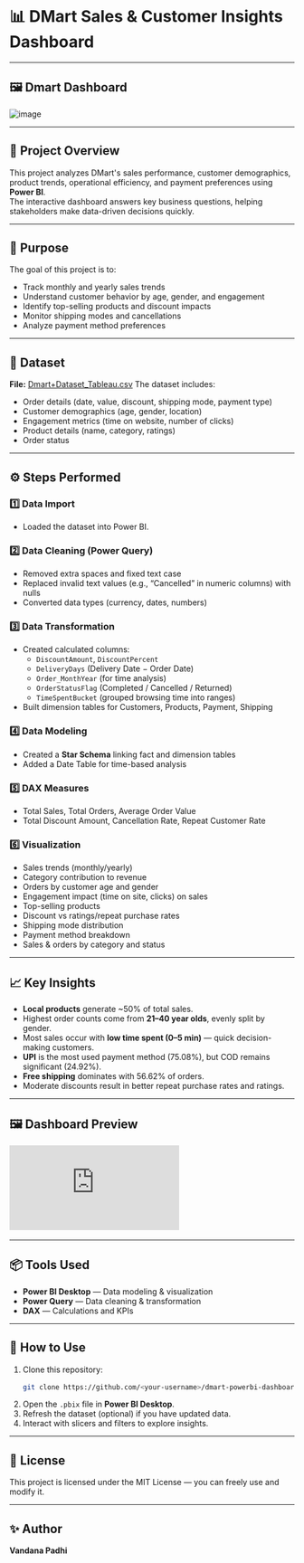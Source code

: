# 📊 DMart Sales & Customer Insights Dashboard

---

## 🖼️ Dmart Dashboard 
<img width="940" height="615" alt="image" src="https://github.com/user-attachments/assets/22f13108-2f0e-4fce-80ed-bc2d30fe1290" />

---

## 📝 Project Overview
This project analyzes DMart's sales performance, customer demographics, product trends, operational efficiency, and payment preferences using **Power BI**.  
The interactive dashboard answers key business questions, helping stakeholders make data-driven decisions quickly.

---

## 🎯 Purpose
The goal of this project is to:
- Track monthly and yearly sales trends
- Understand customer behavior by age, gender, and engagement
- Identify top-selling products and discount impacts
- Monitor shipping modes and cancellations
- Analyze payment method preferences

---

## 📂 Dataset
**File:** [Dmart+Dataset_Tableau.csv](https://github.com/02vandup11/Power-BI_Projects/blob/main/DmartProject/Dmart%2BDataset_Tableau.csv)
The dataset includes:
- Order details (date, value, discount, shipping mode, payment type)
- Customer demographics (age, gender, location)
- Engagement metrics (time on website, number of clicks)
- Product details (name, category, ratings)
- Order status

---

## ⚙️ Steps Performed

### 1️⃣ Data Import
- Loaded the dataset into Power BI.

### 2️⃣ Data Cleaning (Power Query)
- Removed extra spaces and fixed text case
- Replaced invalid text values (e.g., “Cancelled” in numeric columns) with nulls
- Converted data types (currency, dates, numbers)

### 3️⃣ Data Transformation
- Created calculated columns:
  - `DiscountAmount`, `DiscountPercent`
  - `DeliveryDays` (Delivery Date − Order Date)
  - `Order_MonthYear` (for time analysis)
  - `OrderStatusFlag` (Completed / Cancelled / Returned)
  - `TimeSpentBucket` (grouped browsing time into ranges)
- Built dimension tables for Customers, Products, Payment, Shipping

### 4️⃣ Data Modeling
- Created a **Star Schema** linking fact and dimension tables
- Added a Date Table for time-based analysis

### 5️⃣ DAX Measures
- Total Sales, Total Orders, Average Order Value
- Total Discount Amount, Cancellation Rate, Repeat Customer Rate

### 6️⃣ Visualization
- Sales trends (monthly/yearly)
- Category contribution to revenue
- Orders by customer age and gender
- Engagement impact (time on site, clicks) on sales
- Top-selling products
- Discount vs ratings/repeat purchase rates
- Shipping mode distribution
- Payment method breakdown
- Sales & orders by category and status

---

## 📈 Key Insights
- **Local products** generate ~50% of total sales.
- Highest order counts come from **21–40 year olds**, evenly split by gender.
- Most sales occur with **low time spent (0–5 min)** — quick decision-making customers.
- **UPI** is the most used payment method (75.08%), but COD remains significant (24.92%).
- **Free shipping** dominates with 56.62% of orders.
- Moderate discounts result in better repeat purchase rates and ratings.

---

## 🖼️ Dashboard Preview
![Dashboard](https://github.com/02vandup11/Power-BI_Projects/blob/main/DmartProject/DmartDashboard.pdf) 

---

## 📦 Tools Used
- **Power BI Desktop** — Data modeling & visualization
- **Power Query** — Data cleaning & transformation
- **DAX** — Calculations and KPIs

---

## 📌 How to Use
1. Clone this repository:
   ```bash
   git clone https://github.com/<your-username>/dmart-powerbi-dashboard.git
   ```
2. Open the `.pbix` file in **Power BI Desktop**.
3. Refresh the dataset (optional) if you have updated data.
4. Interact with slicers and filters to explore insights.

---

## 📜 License
This project is licensed under the MIT License — you can freely use and modify it.

---

## ✨ Author
**Vandana Padhi**  

